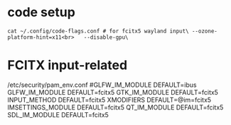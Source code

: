 # code setup
`
cat ~/.config/code-flags.conf # for fcitx5 wayland input\
--ozone-platform-hint=x11<br>  
--disable-gpu\
`
 
# FCITX input-related
/etc/security/pam_env.conf
#GLFW_IM_MODULE         DEFAULT=ibus
GLFW_IM_MODULE          DEFAULT=fcitx5
GTK_IM_MODULE           DEFAULT=fcitx5
INPUT_METHOD            DEFAULT=fcitx5
XMODIFIERS              DEFAULT=@im=fcitx5
IMSETTINGS_MODULE       DEFAULT=fcitx5
QT_IM_MODULE            DEFAULT=fcitx5
SDL_IM_MODULE           DEFAULT=fcitx5

